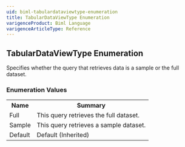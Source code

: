 ```yaml
---
uid: biml-tabulardataviewtype-enumeration
title: TabularDataViewType Enumeration
varigenceProduct: Biml Language
varigenceArticleType: Reference
---
```


## TabularDataViewType Enumeration<div class="LanguageSummary"><div class ="SummaryItem">Specifies whether the query that retrieves data is a sample or the full dataset.</div></div><div class="EnumValueGroup">### Enumeration Values<table id="EnumValue" class="MemberList"><tbody><tr><th class="MemberNameColumnHeader">Name</th><th class="MemberSummaryColumnHeader">Summary</th></tr><tr class="cd0"><td class="MemberName">Full</td><td class="MemberSummary"><div class ="SummaryItem">This query retrieves the full dataset.</div></td></tr><tr class="cd1"><td class="MemberName">Sample</td><td class="MemberSummary"><div class ="SummaryItem">This query retrieves a sample dataset.</div></td></tr><tr class="cd0"><td class="MemberName">Default</td><td class="MemberSummary"><div class ="SummaryItem">Default (Inherited)</div></td></tr></tbody></table></div>
